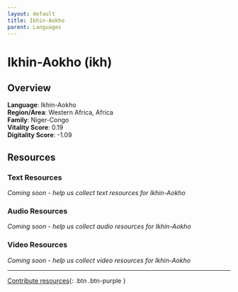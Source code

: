 ```yaml
---
layout: default
title: Ikhin-Aokho
parent: Languages
---
```


# Ikhin-Aokho (ikh)

## Overview

**Language**: Ikhin-Aokho  
**Region/Area**: Western Africa, Africa  
**Family**: Niger-Congo  
**Vitality Score**: 0.19  
**Digitality Score**: -1.09  

## Resources

### Text Resources
*Coming soon - help us collect text resources for Ikhin-Aokho*

### Audio Resources
*Coming soon - help us collect audio resources for Ikhin-Aokho*

### Video Resources
*Coming soon - help us collect video resources for Ikhin-Aokho*

---

[Contribute resources](https://fairtrain.github.io/){: .btn .btn-purple }
